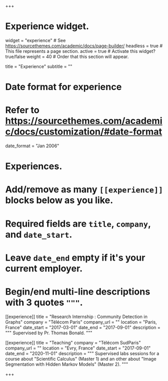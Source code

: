 +++
# Experience widget.
widget = "experience"  # See https://sourcethemes.com/academic/docs/page-builder/
headless = true  # This file represents a page section.
active = true  # Activate this widget? true/false
weight = 40  # Order that this section will appear.

title = "Experience"
subtitle = ""

# Date format for experience
#   Refer to https://sourcethemes.com/academic/docs/customization/#date-format
date_format = "Jan 2006"

# Experiences.
#   Add/remove as many `[[experience]]` blocks below as you like.
#   Required fields are `title`, `company`, and `date_start`.
#   Leave `date_end` empty if it's your current employer.
#   Begin/end multi-line descriptions with 3 quotes `"""`.
[[experience]]
  title = "Research Internship : Community Detection in Graphs"
  company = "Télécom Paris"
  company_url = ""
  location = "Paris, France"
  date_start = "2017-03-01"
  date_end = "2017-09-01"
  description = """
  Supervised by Pr. Thomas Bonald.
  """

[[experience]]
  title = "Teaching"
  company = "Télécom SudParis"
  company_url = ""
  location = "Evry, France"
  date_start = "2017-09-01"
  date_end = "2020-11-01"
  description = """
  Supervised labs sessions for a course about "Scientific Calculus" (Master 1) and an other about "Image Segmentation with Hidden Markov Models" (Master 2).
  """

+++
